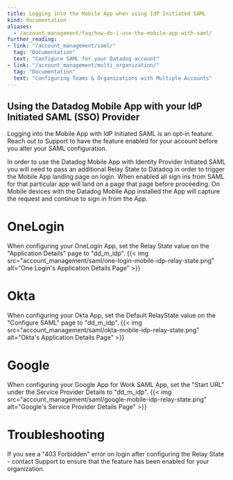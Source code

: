 ```yaml
---
title: Logging into the Mobile App when using IdP Initiated SAML
kind: documentation
aliases:
  - /account_management/faq/how-do-i-use-the-mobile-app-with-saml/
further_reading:
- link: "/account_management/saml/"
  tag: "Documentation"
  text: "Configure SAML for your Datadog account"
- link: "/account_management/multi_organization/"
  tag: "Documentation"
  text: "Configuring Teams & Organizations with Multiple Accounts"
---
```


## Using the Datadog Mobile App with your IdP Initiated SAML (SSO) Provider
<div class="alert alert-warning">
Logging into the Mobile App with IdP Initiated SAML is an opt-in feature. Reach out to Support to have the feature enabled for your account before you alter your SAML configuration.
</div>

In order to use the Datadog Mobile App with Identity Provider Initiated SAML you will need to pass an additional Relay State to Datadog in order to trigger the Mobile App landing page on login. When enabled all sign ins from SAML for that particular app will land on a page that page before proceeding. On Mobile devices with the Datadog Mobile App installed the App will capture the request and continue to sign in from the App.

# OneLogin
When configuring your OneLogin App, set the Relay State value on the "Application Details" page to "dd_m_idp".
{{< img src="account_management/saml/one-login-mobile-idp-relay-state.png" alt="One Login's Application Details Page" >}}

# Okta
When configuring your Okta App, set the Default RelayState value on the "Configure SAML" page to "dd_m_idp".
{{< img src="account_management/saml/okta-mobile-idp-relay-state.png" alt="Okta's Application Details Page" >}}

# Google
When configuring your Google App for Work SAML App, set the "Start URL" under the Service Provider Details to "dd_m_idp".
{{< img src="account_management/saml/google-mobile-idp-relay-state.png" alt="Google's Service Provider Details Page" >}}

# Troubleshooting
If you see a "403 Forbidden" error on login after configuring the Relay State - contact Support to ensure that the feature has been enabled for your organization.
